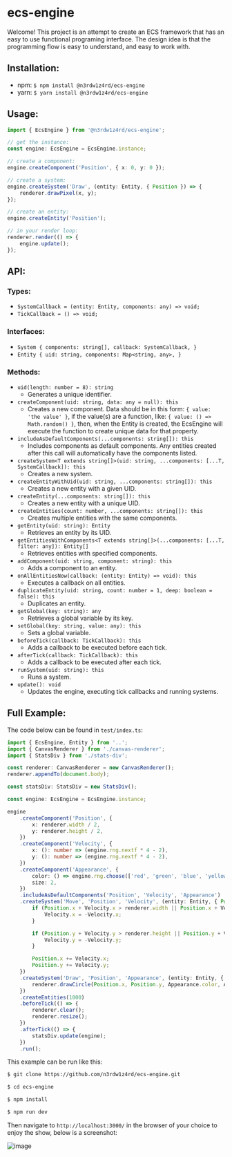 # ecs-engine

Welcome! This project is an attempt to create an ECS framework that has an easy to use functional programing interface. The design idea is that the programming flow is easy to understand, and easy to work with.

## Installation:
* npm: `$ npm install @n3rdw1z4rd/ecs-engine`
* yarn: `$ yarn install @n3rdw1z4rd/ecs-engine`

## Usage:
```typescript
import { EcsEngine } from '@n3rdw1z4rd/ecs-engine';

// get the instance:
const engine: EcsEngine = EcsEngine.instance;

// create a component:
engine.createComponent('Position', { x: 0, y: 0 });

// create a system:
engine.createSystem('Draw', (entity: Entity, { Position }) => {
    renderer.drawPixel(x, y);
});

// create an entity:
engine.createEntity('Position');

// in your render loop:
renderer.render(() => {
    engine.update();
});
```

## API:

### Types:
- `SystemCallback = (entity: Entity, components: any) => void;`
- `TickCallback = () => void;`

### Interfaces:
- `System { components: string[], callback: SystemCallback, }`
- `Entity { uid: string, components: Map<string, any>, }`

### Methods:
- `uid(length: number = 8): string`
  - Generates a unique identifier.
- `createComponent(uid: string, data: any = null): this`
  - Creates a new component. Data should be in this form: `{ value: 'the value' }`, if the value(s) are a function, like: `{ value: () => Math.random() }`, then, when the Entity is created, the EcsEngine will execute the function to create unique data for that property.
- `includeAsDefaultComponents(...components: string[]): this`
  - Includes components as default components. Any entities created after this call will automatically have the components listed.
- `createSystem<T extends string[]>(uid: string, ...components: [...T, SystemCallback]): this`
  - Creates a new system. 
- `createEntityWithUid(uid: string, ...components: string[]): this`
  - Creates a new entity with a given UID.
- `createEntity(...components: string[]): this`
  - Creates a new entity with a unique UID.
- `createEntities(count: number, ...components: string[]): this`
  - Creates multiple entities with the same components.
- `getEntity(uid: string): Entity`
  - Retrieves an entity by its UID.
- `getEntitiesWithComponents<T extends string[]>(...components: [...T, filter: any]): Entity[]`
  - Retrieves entities with specified components.
- `addComponent(uid: string, component: string): this`
  - Adds a component to an entity.
- `onAllEntitiesNow(callback: (entity: Entity) => void): this`
  - Executes a callback on all entities.
- `duplicateEntity(uid: string, count: number = 1, deep: boolean = false): this`
  - Duplicates an entity.
- `getGlobal(key: string): any`
  - Retrieves a global variable by its key.
- `setGlobal(key: string, value: any): this`
  - Sets a global variable.
- `beforeTick(callback: TickCallback): this`
  - Adds a callback to be executed before each tick.
- `afterTick(callback: TickCallback): this`
  - Adds a callback to be executed after each tick.
- `runSystem(uid: string): this`
  - Runs a system.
- `update(): void`
  - Updates the engine, executing tick callbacks and running systems.

## Full Example:
The code below can be found in `test/index.ts`:
```typescript
import { EcsEngine, Entity } from '..';
import { CanvasRenderer } from './canvas-renderer';
import { StatsDiv } from './stats-div';

const renderer: CanvasRenderer = new CanvasRenderer();
renderer.appendTo(document.body);

const statsDiv: StatsDiv = new StatsDiv();

const engine: EcsEngine = EcsEngine.instance;

engine
    .createComponent('Position', {
        x: renderer.width / 2,
        y: renderer.height / 2,
    })
    .createComponent('Velocity', {
        x: (): number => (engine.rng.nextf * 4 - 2),
        y: (): number => (engine.rng.nextf * 4 - 2),
    })
    .createComponent('Appearance', {
        color: () => engine.rng.choose(['red', 'green', 'blue', 'yellow']),
        size: 2,
    })
    .includeAsDefaultComponents('Position', 'Velocity', 'Appearance')
    .createSystem('Move', 'Position', 'Velocity', (entity: Entity, { Position, Velocity }) => {
        if (Position.x + Velocity.x > renderer.width || Position.x + Velocity.x < 0) {
            Velocity.x = -Velocity.x;
        }

        if (Position.y + Velocity.y > renderer.height || Position.y + Velocity.y < 0) {
            Velocity.y = -Velocity.y;
        }

        Position.x += Velocity.x;
        Position.y += Velocity.y;
    })
    .createSystem('Draw', 'Position', 'Appearance', (entity: Entity, { Position, Appearance }) => {
        renderer.drawCircle(Position.x, Position.y, Appearance.color, Appearance.size);
    })
    .createEntities(1000)
    .beforeTick(() => {
        renderer.clear();
        renderer.resize();
    })
    .afterTick(() => {
        statsDiv.update(engine);
    })
    .run();
```
This example can be run like this:
```bash
$ git clone https://github.com/n3rdw1z4rd/ecs-engine.git

$ cd ecs-engine

$ npm install

$ npm run dev
```
Then navigate to `http://localhost:3000/` in the browser of your choice to enjoy the show, below is a screenshot:

![image](https://github.com/JohnCWakley/ecs-engine/assets/33690133/d6e07110-33f6-4b87-a569-6239e540affe)